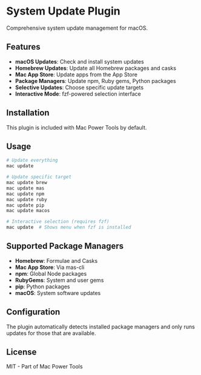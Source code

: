 # System Update Plugin

Comprehensive system update management for macOS.

## Features

- **macOS Updates**: Check and install system updates
- **Homebrew Updates**: Update all Homebrew packages and casks
- **Mac App Store**: Update apps from the App Store
- **Package Managers**: Update npm, Ruby gems, Python packages
- **Selective Updates**: Choose specific update targets
- **Interactive Mode**: fzf-powered selection interface

## Installation

This plugin is included with Mac Power Tools by default.

## Usage

```bash
# Update everything
mac update

# Update specific target
mac update brew
mac update mas
mac update npm
mac update ruby
mac update pip
mac update macos

# Interactive selection (requires fzf)
mac update  # Shows menu when fzf is installed
```

## Supported Package Managers

- **Homebrew**: Formulae and Casks
- **Mac App Store**: Via mas-cli
- **npm**: Global Node packages
- **RubyGems**: System and user gems
- **pip**: Python packages
- **macOS**: System software updates

## Configuration

The plugin automatically detects installed package managers and only runs updates for those that are available.

## License

MIT - Part of Mac Power Tools
